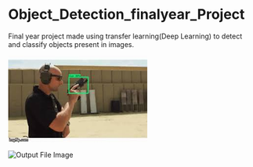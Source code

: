 # Object_Detection_finalyear_Project
Final year project made using transfer learning(Deep Learning) to detect and classify objects present in images.



![Output File Image](gun.jpg)


![Output File Image](out.jpg)
